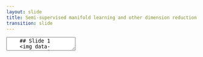 ```yaml
---
layout: slide
title: Semi-supervised manifold learning and other dimension reduction approaches in single-cell data
transition: slide
---
```


<section data-markdown>
  <textarea data-template>
    ## Slide 1
    <img data-src="/assets/img/umap_slides/umap_slides_1.png"/>
    ---
    ## Slide 2
  </textarea>
</section>
